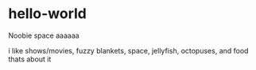# hello-world
Noobie space aaaaaa

i like shows/movies, fuzzy blankets, space, jellyfish, octopuses, and food 
thats about it 

